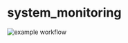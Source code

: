 # system_monitoring

![example workflow](https://github.com/grevtsevalex/system_monitoring/actions/workflows/tests.yml/badge.svg)